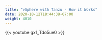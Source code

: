 ```yaml
---
title: "vSphere with Tanzu - How it Works"
date: 2020-10-12T18:44:38-07:00
weight: 4010
---
```

{{< youtube gx1_Tdo5ue0 >}}
